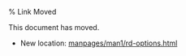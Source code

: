 % Link Moved

This document has moved.

* New location: [manpages/man1/rd-options.html](manpages/man1/rd-options.html)

